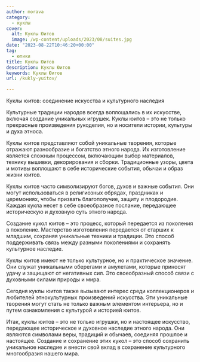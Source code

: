 ```yaml
---
author: morava
category:
  - куклы
cover:
  alt: Куклы Юитов
  image: /wp-content/uploads/2023/08/suites.jpg
date: "2023-08-22T10:46:20+00:00"
tag:
  - юпики
title: Куклы Юитов
description: Куклы Юитов
keywords: Куклы Юитов
url: /kukly-yuitov/

---
```

Куклы юитов: соединение искусства и культурного наследия

Культурные традиции народов всегда воплощались в их искусстве, включая создание уникальных игрушек. Куклы юитов – это не только прекрасные произведения рукоделия, но и носители истории, культуры и духа этноса.

Куклы юитов представляют собой уникальные творения, которые отражают разнообразие и богатство этного народа. Их изготовление является сложным процессом, включающим выбор материалов, технику вышивки, декорирования и сборки. Традиционные узоры, цвета и мотивы воплощают в себе исторические события, обычаи и образ жизни юитов.

Куклы юитов часто символизируют богов, духов и важные события. Они могут использоваться в религиозных обрядах, праздниках и церемониях, чтобы призвать благополучие, защиту и плодородие. Каждая кукла несет в себе своеобразное послание, передающее историческую и духовную суть этного народа.

Создание кукол юитов – это процесс, который передается из поколения в поколение. Мастерство изготовления передается от старших к младшим, сохраняя уникальные техники и традиции. Это способ поддерживать связь между разными поколениями и сохранять культурное наследие.

Куклы юитов имеют не только культурное, но и практическое значение. Они служат уникальными оберегами и амулетами, которые приносят удачу и защищают от негативных сил. Это своеобразный способ связи с духовными силами природы и мира.

Сегодня куклы юитов также вызывают интерес среди коллекционеров и любителей этнокультурных произведений искусства. Эти уникальные творения могут стать не только важным элементом интерьера, но и путем ознакомления с культурой и историей юитов.

Итак, куклы юитов – это не только игрушки, но и настоящее искусство, передающее историческое и духовное наследие этного народа. Они являются символами веры, традиций и обычаев, соединяя прошлое и настоящее. Создание и сохранение этих кукол – это способ сохранить уникальное наследие и внести свой вклад в сохранение культурного многообразия нашего мира.
